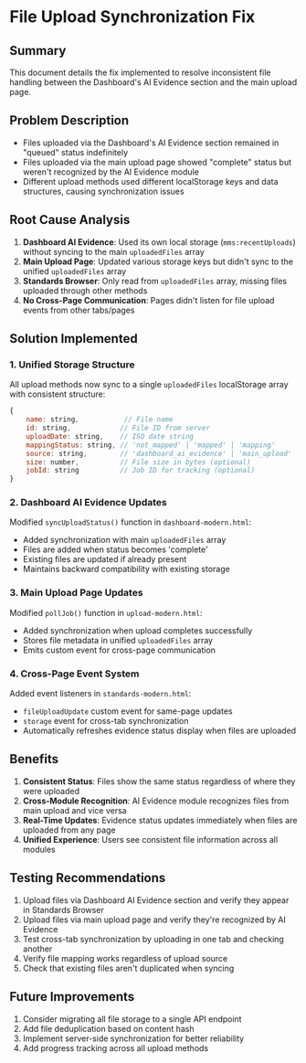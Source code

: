 # File Upload Synchronization Fix

## Summary
This document details the fix implemented to resolve inconsistent file handling between the Dashboard's AI Evidence section and the main upload page.

## Problem Description
- Files uploaded via the Dashboard's AI Evidence section remained in "queued" status indefinitely
- Files uploaded via the main upload page showed "complete" status but weren't recognized by the AI Evidence module
- Different upload methods used different localStorage keys and data structures, causing synchronization issues

## Root Cause Analysis
1. **Dashboard AI Evidence**: Used its own local storage (`mms:recentUploads`) without syncing to the main `uploadedFiles` array
2. **Main Upload Page**: Updated various storage keys but didn't sync to the unified `uploadedFiles` array
3. **Standards Browser**: Only read from `uploadedFiles` array, missing files uploaded through other methods
4. **No Cross-Page Communication**: Pages didn't listen for file upload events from other tabs/pages

## Solution Implemented

### 1. Unified Storage Structure
All upload methods now sync to a single `uploadedFiles` localStorage array with consistent structure:
```javascript
{
    name: string,           // File name
    id: string,            // File ID from server
    uploadDate: string,    // ISO date string
    mappingStatus: string, // 'not_mapped' | 'mapped' | 'mapping'
    source: string,        // 'dashboard_ai_evidence' | 'main_upload'
    size: number,          // File size in bytes (optional)
    jobId: string          // Job ID for tracking (optional)
}
```

### 2. Dashboard AI Evidence Updates
Modified `syncUploadStatus()` function in `dashboard-modern.html`:
- Added synchronization with main `uploadedFiles` array
- Files are added when status becomes 'complete'
- Existing files are updated if already present
- Maintains backward compatibility with existing storage

### 3. Main Upload Page Updates
Modified `pollJob()` function in `upload-modern.html`:
- Added synchronization when upload completes successfully
- Stores file metadata in unified `uploadedFiles` array
- Emits custom event for cross-page communication

### 4. Cross-Page Event System
Added event listeners in `standards-modern.html`:
- `fileUploadUpdate` custom event for same-page updates
- `storage` event for cross-tab synchronization
- Automatically refreshes evidence status display when files are uploaded

## Benefits
1. **Consistent Status**: Files show the same status regardless of where they were uploaded
2. **Cross-Module Recognition**: AI Evidence module recognizes files from main upload and vice versa
3. **Real-Time Updates**: Evidence status updates immediately when files are uploaded from any page
4. **Unified Experience**: Users see consistent file information across all modules

## Testing Recommendations
1. Upload files via Dashboard AI Evidence section and verify they appear in Standards Browser
2. Upload files via main upload page and verify they're recognized by AI Evidence
3. Test cross-tab synchronization by uploading in one tab and checking another
4. Verify file mapping works regardless of upload source
5. Check that existing files aren't duplicated when syncing

## Future Improvements
1. Consider migrating all file storage to a single API endpoint
2. Add file deduplication based on content hash
3. Implement server-side synchronization for better reliability
4. Add progress tracking across all upload methods